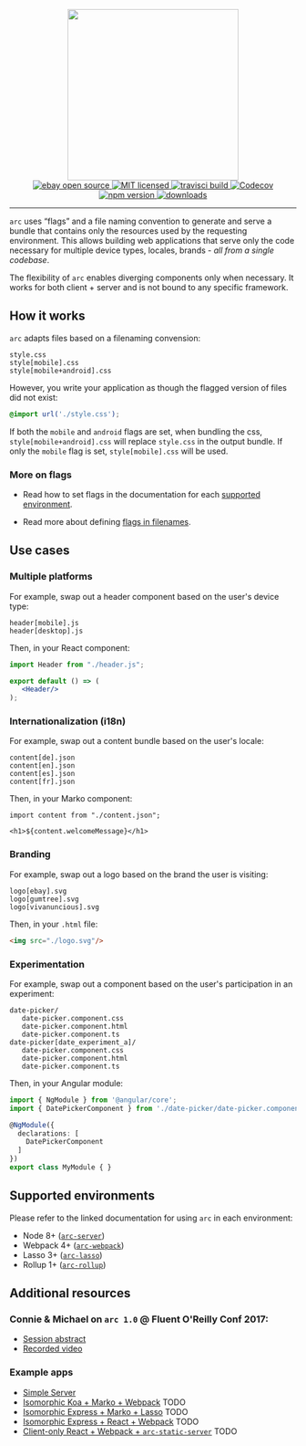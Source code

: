 <p align="center">
   <img width="300" src="./logo.png"/>

   <br/>

   <a href="https://www.ebay.com">
      <img src="https://img.shields.io/badge/ebay-open%20source-01d5c2.svg" alt="ebay open source"/>
   </a>
   <a href="https://img.shields.io/github/license/eBay/arc.svg">
      <img src="https://img.shields.io/github/license/eBay/arc.svg" alt="MIT licensed"/>
   </a>
   <a href="https://travis-ci.org/eBay/arc">
      <img src="https://travis-ci.org/eBay/arc.svg?branch=master" alt="travisci build"/>
   </a>
   <a href="https://codecov.io/gh/eBay/arc">
     <img src="https://codecov.io/gh/eBay/arc/branch/master/graph/badge.svg" alt="Codecov" />
   </a>
   <a href="https://www.npmjs.com/package/arc-resolver">
      <img src="https://img.shields.io/npm/v/arc-resolver.svg" alt="npm version"/>
   </a>
   <a href="http://npm-stat.com/charts.html?package=arc-resolver">
      <img src="https://img.shields.io/npm/dm/arc-resolver.svg" alt="downloads"/>
   </a>
</p>

---

`arc` uses “flags” and a file naming convention to generate and serve a bundle that contains only the resources used by the requesting environment. This allows building web applications that serve only the code necessary for multiple device types, locales, brands - _all from a single codebase_.

The flexibility of `arc` enables diverging components only when necessary. It works for both client + server and is not bound to any specific framework.

## How it works

`arc` adapts files based on a filenaming convension:

```webidl
style.css
style[mobile].css
style[mobile+android].css
```

However, you write your application as though the flagged version of files did not exist:

```css
@import url('./style.css');
```

If both the `mobile` and `android` flags are set, when bundling the css, `style[mobile+android].css` will replace `style.css` in the output bundle. If only the `mobile` flag is set, `style[mobile].css` will be used.

### More on flags

- Read how to set flags in the documentation for each [supported environment](#supported-environments).

- Read more about defining [flags in filenames](./packages/arc-resolver/README.md#defining-flags).

## Use cases

### Multiple platforms

For example, swap out a header component based on the user's device type:

```webidl
header[mobile].js
header[desktop].js
```

Then, in your React component:

```jsx
import Header from "./header.js";

export default () => (
   <Header/>
);
```

### Internationalization (i18n)

For example, swap out a content bundle based on the user's locale:

```webidl
content[de].json
content[en].json
content[es].json
content[fr].json
```

Then, in your Marko component:

```marko
import content from "./content.json";

<h1>${content.welcomeMessage}</h1>
```

### Branding

For example, swap out a logo based on the brand the user is visiting:

```webidl
logo[ebay].svg
logo[gumtree].svg
logo[vivanuncious].svg
```

Then, in your `.html` file:

```html
<img src="./logo.svg"/>
```

### Experimentation

For example, swap out a component based on the user's participation in an experiment:

```webidl
date-picker/
   date-picker.component.css
   date-picker.component.html
   date-picker.component.ts
date-picker[date_experiment_a]/
   date-picker.component.css
   date-picker.component.html
   date-picker.component.ts
```

Then, in your Angular module:

```ts
import { NgModule } from '@angular/core';
import { DatePickerComponent } from './date-picker/date-picker.component';

@NgModule({
  declarations: [
    DatePickerComponent
  ]
})
export class MyModule { }
```

## Supported environments

Please refer to the linked documentation for using `arc` in each environment:

- Node 8+ ([`arc-server`](./packages/arc-server))
- Webpack 4+ ([`arc-webpack`](./packages/arc-webpack))
- Lasso 3+ ([`arc-lasso`](./packages/arc-lasso))
- Rollup 1+ ([`arc-rollup`](./packages/arc-rollup))

## Additional resources

### Connie & Michael on `arc 1.0` @ Fluent O'Reilly Conf 2017:

- [Session abstract](https://conferences.oreilly.com/fluent/fl-ca/public/schedule/detail/58976)    
- [Recorded video](https://vimeo.com/229162833/c2727d5436)

### Example apps

- [Simple Server](./packages/example-arc-server)
- [Isomorphic Koa + Marko + Webpack]() TODO
- [Isomorphic Express + Marko + Lasso]() TODO
- [Isomorphic Express + React + Webpack]() TODO
- [Client-only React + Webpack + `arc-static-server`]() TODO
